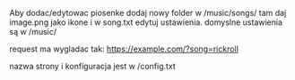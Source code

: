Aby dodac/edytowac piosenke dodaj nowy folder w /music/songs/ tam daj image.png jako ikone i w song.txt edytuj ustawienia. domyslne ustawienia są w /music/

request ma wygladac tak: https://example.com/?song=rickroll

nazwa strony i konfiguracja jest w /config.txt